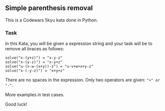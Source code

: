 ## Simple parenthesis removal

This is a Codewars 5kyu kata done in Python.

### Task

In this Kata, you will be given a expression string and your task will be to remove all braces as follows:

```
solve("x-(y+z)") = "x-y-z"
solve("x-(y-z)") = "x-y+z"
solve("u-(v-w-(x+y))-z") = "u-v+w+x+y-z"
solve("x-(-y-z)") = "x+y+z"
```

There are no spaces in the expression. Only two operators are given: `"+" or "-"`.

More examples in test cases.

Good luck!
